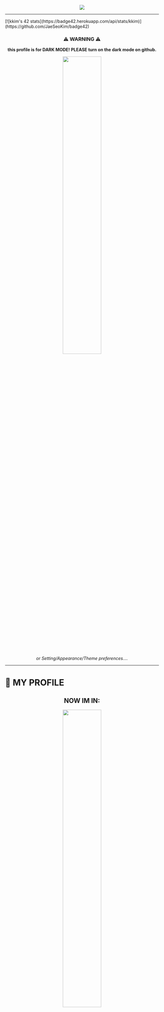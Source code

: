 <p align="center"><img src="https://capsule-render.vercel.app/api?type=waving&color=50555B&height=300&section=header&text=KKIM's%20Profile!&fontColor=FFFFFF&fontSize=90" /></p>

<hr>
[![kkim's 42 stats](https://badge42.herokuapp.com/api/stats/kkim)](https://github.com/JaeSeoKim/badge42)
<!--[![jaeskim's 42Project Score](https://badge42.herokuapp.com/api/project/intra_id/project_name)](https://github.com/JaeSeoKim/badge42)-->


<h3 align="center">⚠️ WARNING ⚠️</h3>
<p align="center"><b>this profile is for DARK MODE! PLEASE turn on the dark mode on github.</b></p>
<p align="center"><img width="50%" src="https://user-images.githubusercontent.com/35485904/114856460-18f94c80-9e22-11eb-9bf8-22b407bf92d3.gif"></img></p>
<p align="center"><em>or Setting/Appearance/Theme preferences....</em></p>

<hr>
<!--![logo]()-->

<h1>👤 MY PROFILE</h1>

<h2 align="center">NOW IM IN:</h2>
<p align="center"><img width="50%" src="https://user-images.githubusercontent.com/35485904/114802438-ac0d9480-9dd8-11eb-82c7-5cf140ebda8f.jpeg" /></p>
<hr>


<h2 align="center">🛠 MY TECHNOLOGY STACK</h2>

